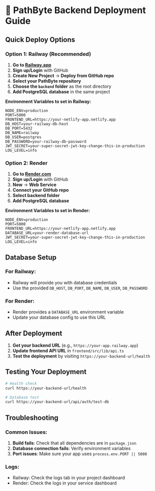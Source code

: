 # 🚀 PathByte Backend Deployment Guide

## Quick Deploy Options

### Option 1: Railway (Recommended)

1. **Go to [Railway.app](https://railway.app)**
2. **Sign up/Login** with GitHub
3. **Create New Project** → **Deploy from GitHub repo**
4. **Select your PathByte repository**
5. **Choose the `backend` folder** as the root directory
6. **Add PostgreSQL database** in the same project

**Environment Variables to set in Railway:**
```
NODE_ENV=production
PORT=5000
FRONTEND_URL=https://your-netlify-app.netlify.app
DB_HOST=your-railway-db-host
DB_PORT=5432
DB_NAME=railway
DB_USER=postgres
DB_PASSWORD=your-railway-db-password
JWT_SECRET=your-super-secret-jwt-key-change-this-in-production
LOG_LEVEL=info
```

### Option 2: Render

1. **Go to [Render.com](https://render.com)**
2. **Sign up/Login** with GitHub
3. **New** → **Web Service**
4. **Connect your GitHub repo**
5. **Select backend folder**
6. **Add PostgreSQL database**

**Environment Variables to set in Render:**
```
NODE_ENV=production
PORT=5000
FRONTEND_URL=https://your-netlify-app.netlify.app
DATABASE_URL=your-render-database-url
JWT_SECRET=your-super-secret-jwt-key-change-this-in-production
LOG_LEVEL=info
```

## Database Setup

### For Railway:
- Railway will provide you with database credentials
- Use the provided `DB_HOST`, `DB_PORT`, `DB_NAME`, `DB_USER`, `DB_PASSWORD`

### For Render:
- Render provides a `DATABASE_URL` environment variable
- Update your database config to use this URL

## After Deployment

1. **Get your backend URL** (e.g., `https://your-app.railway.app`)
2. **Update frontend API URL** in `frontend/src/lib/api.ts`
3. **Test the deployment** by visiting `https://your-backend-url/health`

## Testing Your Deployment

```bash
# Health check
curl https://your-backend-url/health

# Database test
curl https://your-backend-url/api/auth/test-db
```

## Troubleshooting

### Common Issues:
1. **Build fails**: Check that all dependencies are in `package.json`
2. **Database connection fails**: Verify environment variables
3. **Port issues**: Make sure your app uses `process.env.PORT || 5000`

### Logs:
- Railway: Check the logs tab in your project dashboard
- Render: Check the logs in your service dashboard
